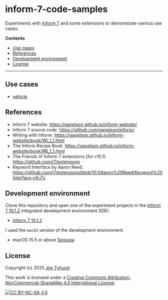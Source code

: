 # inform-7-code-samples

Experiments with [Inform 7](https://ganelson.github.io/inform-website/) and some extensions to demonstrate various use cases.

**Contents**

- [Use cases](#use-cases)
- [References](#references)
- [Development environment](#development-environment)
- [License](#license)

---

## Use cases

- [vehicle](./vehicle/)


## References

- Inform 7 website. https://ganelson.github.io/inform-website/
- Inform 7 source code. https://github.com/ganelson/inform/
- Writing with Inform. https://ganelson.github.io/inform-website/book/WI_1_1.html
- The Inform Recipe Book. https://ganelson.github.io/inform-website/book/RB_1_1.html
- The Friends of Inform 7 extensions (for v10.1). https://github.com/i7/extensions
- Keyword Interface by Aaron Reed. https://github.com/i7/extensions/blob/10.1/Aaron%20Reed/Keyword%20Interface-v9.i7x



## Development environment

Clone this repository and open one of the experiment projects in the
[Inform 7 10.1.2](https://ganelson.github.io/inform-website/downloads/)
integrated development environment (IDE).

- [Inform 7 10.1.2](https://ganelson.github.io/inform-website/downloads/)

I used the `macOS` version of the development environment.

- macOS 15.5 or above [Sequoia](https://www.apple.com/macos/macos-sequoia/)


## License

Copyright (c) 2025 [Jim Tyhurst](https://jimtyhurst.com)

This work is licensed under a
[Creative Commons Attribution-NonCommercial-ShareAlike 4.0 International License][cc-by-nc-sa].

[![CC BY-NC-SA 4.0][cc-by-nc-sa-image]][cc-by-nc-sa]

[cc-by-nc-sa]: http://creativecommons.org/licenses/by-nc-sa/4.0/
[cc-by-nc-sa-image]: https://licensebuttons.net/l/by-nc-sa/4.0/88x31.png
[cc-by-nc-sa-shield]: https://img.shields.io/badge/License-CC%20BY--NC--SA%204.0-lightgrey.svg
